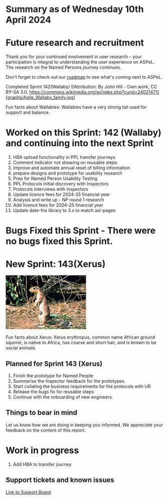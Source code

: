 # Summary as of Wednesday 10th April 2024



# Future research and recruitment 

Thank you for your continued involvement in user research – your participation is integral to understanding the user experience on ASPeL. The research on the Named Persons journey continues.  
 


Don't forget to check out our [roadmap](https://roadmap.prodpad.com/937455be-8d08-11ed-aa53-2a7db0eb1d9c) to see what's coming next to ASPeL.




Completed Sprint 142(Wallaby)
![Attribution: By John Hill - Own work, CC BY-SA 3.0, https://commons.wikimedia.org/w/index.php?curid=24021471](graphs/Agile_Wallaby_family.jpg)




Fun facts about Wallabies: Wallabies have a very strong tail used for support and balance.
# Worked on this Sprint: 142 (Wallaby) and continuing into the next Sprint

1) HBA upload functionality in PPL transfer journeys
2) Comment indicator not showing on reusable steps 
3) Improve and automate annual reset of billing information
4) prepare designs and prototype for usability research
5) Prep for Named Person Usability Testing
6) PPL Protocols initial discovery with Inspectors
7) Protocols interviews with inspectors
8) Update licence fees for 2024-25 financial year
9) Analysis and write up - NP round 1 research
10) Add licence fees for 2024-25 financial year
11) Update date-fns library to 3.x to match asl-pages




# Bugs Fixed this Sprint - There were no bugs fixed this Sprint.




# New Sprint: 143(Xerus)





![Gary M. Stolz, Public domain, via Wikimedia Commons](graphs/Xerus_rutilus.jpg)





Fun facts about Xerus: Xerus erythropus, common name African ground squirrel, is native to Africa, has coarse and short hair, and is known to be social animals.




 

## Planned for Sprint 143 (Xerus)
1) Finish the prototype for Named People
2) Summarise the Inspector feedback for the prototypes.
3) Start collating the business requirements for the protocols with UR
4) Release the bugs fix for reusable steps
5) Continue with the onboarding of new engineers.

   


## Things to bear in mind
Let us know how we are doing in keeping you informed. We appreciate your feedback on the content of this report.

# Work in progress
1) Add HBA to transfer journey
   
 
   
## Support tickets and known issues
[Link to Support Board](https://collaboration.homeoffice.gov.uk/jira/secure/RapidBoard.jspa?rapidView=1717)



